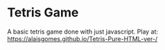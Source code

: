 # Tetris Game
A basic tetris game done with just javascript. 
Play at: https://alaisgomes.github.io/Tetris-Pure-HTML-ver-/
